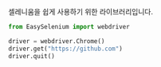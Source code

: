 셀레니움을 쉽게 사용하기 위한 라이브러리입니다.

```python
from EasySelenium import webdriver

driver = webdriver.Chrome()
driver.get("https://github.com")
driver.quit()
```
